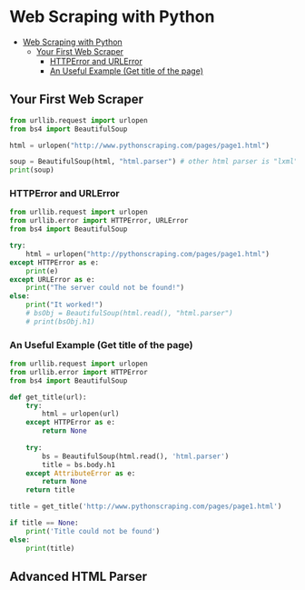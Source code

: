 # Web Scraping with Python

- [Web Scraping with Python](#web-scraping-with-python)
  - [Your First Web Scraper](#your-first-web-scraper)
    - [HTTPError and URLError](#httperror-and-urlerror)
    - [An Useful Example (Get title of the page)](#an-useful-example-get-title-of-the-page)

## Your First Web Scraper

```py
from urllib.request import urlopen
from bs4 import BeautifulSoup

html = urlopen("http://www.pythonscraping.com/pages/page1.html")

soup = BeautifulSoup(html, "html.parser") # other html parser is "lxml", "html5lib"
print(soup)
```

### HTTPError and URLError

```py
from urllib.request import urlopen
from urllib.error import HTTPError, URLError
from bs4 import BeautifulSoup

try:
    html = urlopen("http://pythonscraping.com/pages/page1.html")
except HTTPError as e:
    print(e)
except URLError as e:
    print("The server could not be found!")
else:
    print("It worked!")
    # bsObj = BeautifulSoup(html.read(), "html.parser")
    # print(bsObj.h1)
```


### An Useful Example (Get title of the page)

```py
from urllib.request import urlopen
from urllib.error import HTTPError
from bs4 import BeautifulSoup

def get_title(url):
    try:
        html = urlopen(url)
    except HTTPError as e:
        return None
    
    try:
        bs = BeautifulSoup(html.read(), 'html.parser')
        title = bs.body.h1
    except AttributeError as e:
        return None
    return title

title = get_title('http://www.pythonscraping.com/pages/page1.html')

if title == None:
    print('Title could not be found')
else:
    print(title)
```

## Advanced HTML Parser

